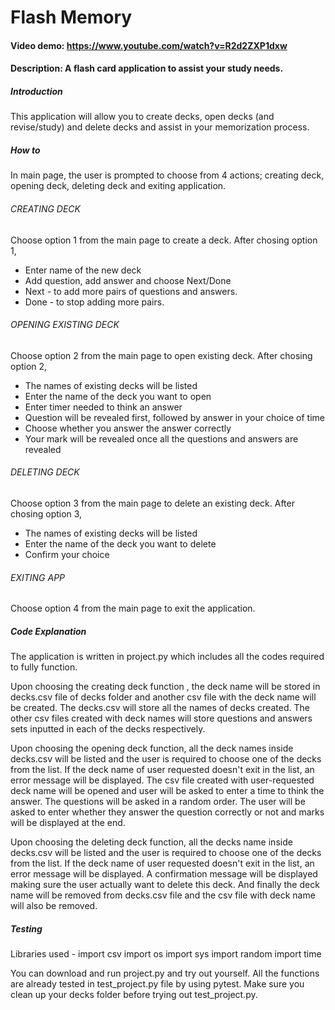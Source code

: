 # Flash Memory
#### Video demo: <https://www.youtube.com/watch?v=R2d2ZXP1dxw>
#### Description: A flash card application to assist your study needs.

##### Introduction
This application will allow you to create decks, open decks (and revise/study) and delete decks and assist in your memorization process.

##### How to
In main page, the user is prompted to choose from 4 actions; creating deck, opening deck, deleting deck and exiting application.
###### CREATING DECK
Choose option 1 from the main page to create a deck.
After chosing option 1,
- Enter name of the new deck
- Add question, add answer and choose Next/Done
- Next - to add more pairs of questions and answers.
- Done - to stop adding more pairs.
###### OPENING EXISTING DECK
Choose option 2 from the main page to open existing deck.
After chosing option 2,
- The names of existing decks will be listed
- Enter the name of the deck you want to open
- Enter timer needed to think an answer
- Question will be revealed first, followed by answer in your choice of time
- Choose whether you answer the answer correctly
- Your mark will be revealed once all the questions and answers are revealed
###### DELETING DECK
Choose option 3 from the main page to delete an existing deck.
After chosing option 3,
- The names of existing decks will be listed
- Enter the name of the deck you want to delete
- Confirm your choice
###### EXITING APP
Choose option 4 from the main page to exit the application.

##### Code Explanation
The application is written in project.py which includes all the codes required to fully function.

Upon choosing the creating deck function , the deck name will be stored in decks.csv file of decks folder and another csv file with the deck name will be created.
The decks.csv will store all the names of decks created.
The other csv files created with deck names will store questions and answers sets inputted in each of the decks respectively.

Upon choosing the opening deck function, all the deck names inside decks.csv will be listed and the user is required to choose one of the decks from the list. If the deck name of user requested doesn't exit in the list, an error message will be displayed.
The csv file created with user-requested deck name will be opened and user will be asked to enter a time to think the answer.
The questions will be asked in a random order.
The user will be asked to enter whether they answer the question correctly or not and marks will be displayed at the end.

Upon choosing the deleting deck function, all the decks name inside decks.csv will be listed and the user is required to choose one of the decks from the list. If the deck name of user requested doesn't exit in the list, an error message will be displayed.
A confirmation message will be displayed making sure the user actually want to delete this deck.
And finally the deck name will be removed from decks.csv file and the csv file with deck name will also be removed.

##### Testing

Libraries used - 
import csv
import os
import sys
import random
import time

You can download and run project.py and try out yourself. All the functions are already tested in test_project.py file by using pytest. Make sure you clean up your decks folder before trying out test_project.py.
